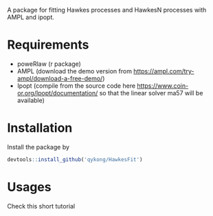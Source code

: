 A package for fitting Hawkes processes and HawkesN processes with AMPL and ipopt.

# Requirements
 - poweRlaw (r package)
 - AMPL (download the demo version from https://ampl.com/try-ampl/download-a-free-demo/)
 - Ipopt (compile from the source code here https://www.coin-or.org/Ipopt/documentation/ so that the linear solver ma57 will be available)
 
# Installation
Install the package by
```R
devtools::install_github('qykong/HawkesFit')
```

# Usages
Check this short tutorial

